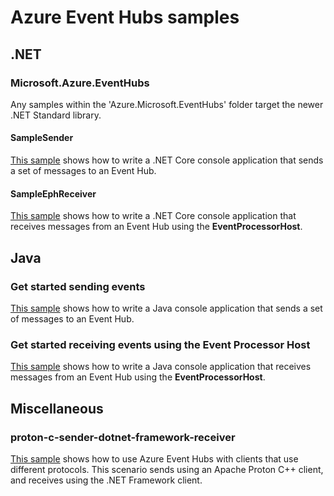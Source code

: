 # Azure Event Hubs samples

## .NET

### Microsoft.Azure.EventHubs
Any samples within the 'Azure.Microsoft.EventHubs' folder target the newer .NET Standard library.

#### SampleSender

[This sample](./DotNet/Microsoft.Azure.EventHubs/SampleSender/readme.md) shows how to write a .NET Core console application that sends a set of messages to an Event Hub.

#### SampleEphReceiver

[This sample](./DotNet/Microsoft.Azure.EventHubs/SampleEphReceiver/readme.md) shows how to write a .NET Core console application that receives messages from an Event Hub using the **EventProcessorHost**.

## Java

### Get started sending events
[This sample](./Java/send.md) shows how to write a Java console application that sends a set of messages to an Event Hub.

### Get started receiving events using the Event Processor Host
[This sample](./Java/receive-using-eph.md) shows how to write a Java console application that receives messages from an Event Hub using the **EventProcessorHost**.

## Miscellaneous

### proton-c-sender-dotnet-framework-receiver

[This sample](./Miscellaneous/proton-c-sender-dotnet-framework-receiver/README.md) shows how to use Azure Event Hubs with clients that use different protocols. This scenario sends using an Apache Proton C++ client, and receives using the .NET Framework client.

